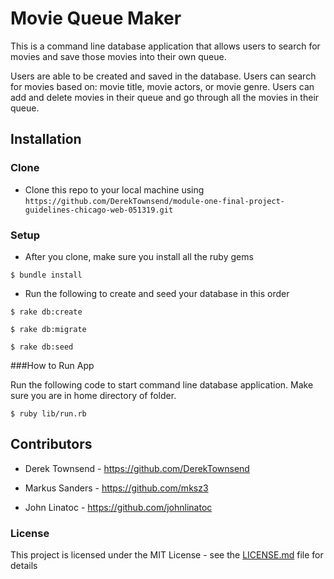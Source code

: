 # Movie Queue Maker

This is a command line database application that allows users to search for movies and save those movies into their own queue.

Users are able to be created and saved in the database. Users can search for movies based on: movie title, movie actors, or movie genre. Users can add and delete movies in their queue and go through all the movies in their queue.

## Installation

### Clone

- Clone this repo to your local machine using `https://github.com/DerekTownsend/module-one-final-project-guidelines-chicago-web-051319.git`

### Setup

- After you clone, make sure you install all the ruby gems

```
$ bundle install
```

- Run the following to create and seed your database in this order

```
$ rake db:create
```

```
$ rake db:migrate
```

```
$ rake db:seed
```

###How to Run App

Run the following code to start command line database application. Make sure you are in home directory of folder.

```
$ ruby lib/run.rb
```

## Contributors

- Derek Townsend - https://github.com/DerekTownsend

- Markus Sanders - https://github.com/mksz3

- John Linatoc - https://github.com/johnlinatoc


### License

This project is licensed under the MIT License - see the [LICENSE.md](LICENSE.md) file for details

